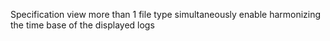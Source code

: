 Specification
  view more than 1 file type
  simultaneously
  enable harmonizing the time base of the displayed logs
    
